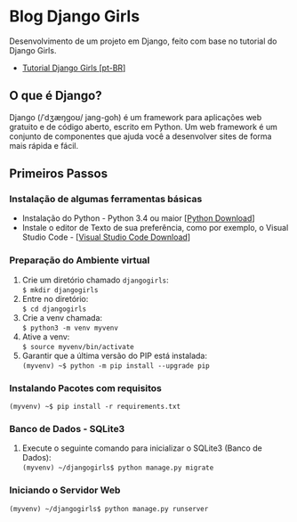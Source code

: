 # Blog Django Girls
Desenvolvimento de um projeto em Django, feito com base no tutorial do Django Girls.

- [Tutorial Django Girls [pt-BR]](https://tutorial.djangogirls.org/pt/)

## O que é Django?
Django (/ˈdʒæŋɡoʊ/ jang-goh) é um framework para aplicações web gratuito e de código aberto, escrito em Python. Um web framework é um conjunto de componentes que ajuda você a desenvolver sites de forma mais rápida e fácil.

## Primeiros Passos
### Instalação de algumas ferramentas básicas
  - Instalação do Python - Python 3.4 ou maior [[Python Download](https://www.python.org/downloads/)]
  - Instale o editor de Texto de sua preferência, como por exemplo, o Visual Studio Code - [[Visual Studio Code Download](https://code.visualstudio.com/download)]
  
### Preparação do Ambiente virtual
1. Crie um diretório chamado `djangogirls`:  
`$ mkdir djangogirls`
2. Entre no diretório:  
`$ cd djangogirls`
3. Crie a venv chamada:  
`$ python3 -m venv myvenv`
4. Ative a venv:  
`$ source myvenv/bin/activate`
5. Garantir que a última versão do PIP está instalada:  
`(myvenv) ~$ python -m pip install --upgrade pip`
### Instalando Pacotes com requisitos 
`(myvenv) ~$ pip install -r requirements.txt` 
### Banco de Dados - SQLite3
1. Execute o seguinte comando para inicializar o SQLite3 (Banco de Dados):  
`(myvenv) ~/djangogirls$ python manage.py migrate`

### Iniciando o Servidor Web  
`(myvenv) ~/djangogirls$ python manage.py runserver`
